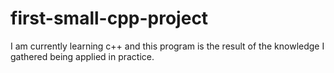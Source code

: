 # first-small-cpp-project
I am currently learning c++ and this program is the result of the knowledge I gathered being applied in practice.
